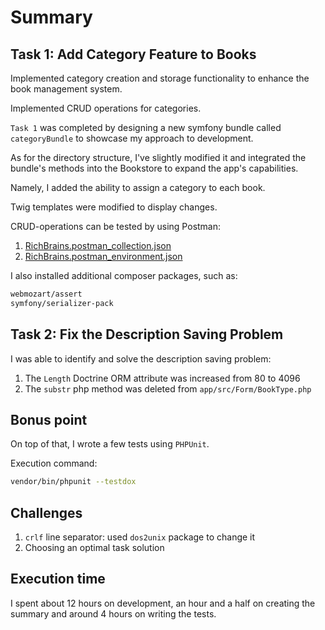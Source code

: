 # Summary

## Task 1: Add Category Feature to Books

Implemented category creation and storage functionality to enhance the book management system.

Implemented CRUD operations for categories.

`Task 1` was completed by designing a new symfony bundle called `categoryBundle` to showcase my approach to development.

As for the directory structure, I've slightly modified it and integrated the bundle's methods into the Bookstore to expand the app's capabilities.

Namely, I added the ability to assign a category to each book.

Twig templates were modified to display changes.

CRUD-operations can be tested by using Postman:
1. [RichBrains.postman_collection.json](/RichBrains.postman_collection.json)
2. [RichBrains.postman_environment.json](/RichBrains.postman_environment.json)

I also installed additional composer packages, such as:
```bash
webmozart/assert
symfony/serializer-pack
```

## Task 2: Fix the Description Saving Problem

I was able to identify and solve the description saving problem:
1. The `Length` Doctrine ORM attribute was increased from 80 to 4096
2. The `substr` php method was deleted from `app/src/Form/BookType.php`

## Bonus point

On top of that, I wrote a few tests using `PHPUnit`.

Execution command:
```bash
vendor/bin/phpunit --testdox
```

## Challenges

1. `crlf` line separator: used `dos2unix` package to change it
2. Choosing an optimal task solution

## Execution time 

I spent about 12 hours on development, an hour and a half on creating the summary and around 4 hours on writing the tests.